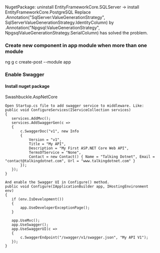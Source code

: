 ﻿NugetPackage: uninstall EntityFrameworkCore.SQLServer -> install EntityFrameworkCore.PostgreSQL
Replace
.Annotation("SqlServer:ValueGenerationStrategy", SqlServerValueGenerationStrategy.IdentityColumn)
by
.Annotation("Npgsql:ValueGenerationStrategy", NpgsqlValueGenerationStrategy.SerialColumn)
has solved the problem.


### Create new component in app module when more than one module
ng g c create-post --module app

### Enable Swagger
#### Install nuget package
 Swashbuckle.AspNetCore
 ```
 Open Startup.cs file to add swagger service to middleware. Like:
public void ConfigureServices(IServiceCollection services)
{
    services.AddMvc();
    services.AddSwaggerGen(c =>
    {
        c.SwaggerDoc("v1", new Info
        {
            Version = "v1",
            Title = "My API",
            Description = "My First ASP.NET Core Web API",
            TermsOfService = "None",
            Contact = new Contact() { Name = "Talking Dotnet", Email = "contact@talkingdotnet.com", Url = "www.talkingdotnet.com" }
        });
    });
}

And enable the Swagger UI in Configure() method.
public void Configure(IApplicationBuilder app, IHostingEnvironment env)
{
    if (env.IsDevelopment())
    {
        app.UseDeveloperExceptionPage();
    }

    app.UseMvc();
    app.UseSwagger();
    app.UseSwaggerUI(c =>
    {
        c.SwaggerEndpoint("/swagger/v1/swagger.json", "My API V1");
    });
}
```